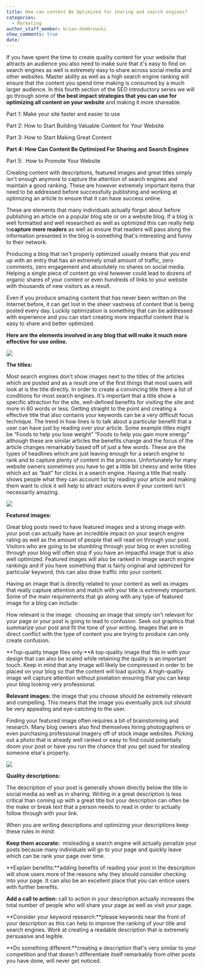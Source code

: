 ```yaml
---
title: How can content Be Optimized for sharing and search engines?
categories:
  - Marketing
author_staff_member: brian-dombrowski
show_comments: true
date:
---
```



If you have spent the time to create quality content for your website that attracts an audience you also need to make sure that it's easy to find on search engines as well is extremely easy to share across social media and other websites. Master ability as well as a high search engine ranking will ensure that the content you spend time making is consumed by a much larger audience. In this fourth section of the SEO introductory series we will go through some of **the best impact strategies that you can use for optimizing all content on your website** and making it more shareable.

Part 1: Make your site faster and easier to use

Part 2: How to Start Building Valuable Content for Your Website

Part 3: How to Start Making Great Content

**Part 4: How Can Content Be Optimized For Sharing and Search Engines**

Part 5: &nbsp;How to Promote Your Website

Creating content with descriptions, featured images and great titles simply isn't enough anymore to capture the attention of search engines and maintain a good ranking. These are however extremely important items that need to be addressed before successfully publishing and working at optimizing an article to ensure that it can have success online.

These are elements that many individuals actually forget about before publishing an article on a popular blog site or on a website blog. If a blog is well formatted and well researched as well as optimized this can really help to**capture more readers** as well as ensure that readers will pass along the information presented in the blog is something that's interesting and funny to their network.

Producing a blog that isn't properly optimized usually means that you end up with an entry that has an extremely small amount of traffic, zero comments, zero engagement and absolutely no shares on social media. Helping a single piece of content go viral however could lead to dozens of organic shares of your content or even hundreds of links to your website with thousands of new visitors as a result.

Even if you produce amazing content that has never been written on the Internet before, it can get lost in the sheer vastness of content that is being posted every day. Luckily optimization is something that can be addressed with experience and you can start creating more impactful content that is easy to share and better optimized.

**Here are the elements involved in any blog that will make it much more effective for use online.**

![](/uploads/versions/74-titles-30049---x----630-1102x---.png)

**The titles:**

Most search engines don't show images next to the titles of the articles which are posted and as a result one of the first things that most users will look at is the title directly. In order to create a convincing title there a list of conditions for most search engines. It's important that a title show a specific attraction for the site, well-defined benefits for visiting the site and more in 60 words or less. Getting straight to the point and creating a effective title that also contains your keywords can be a very difficult focus technique. The trend in how lines is to talk about a particular benefit that a user can have just by reading over your article. Some example titles might be “Foods to help you lose weight” “Foods to help you gain more energy” although these are similar articles the benefits change and the focus of the article changes remarkably based off of just a few words. These are the types of headlines which are just leaving enough for a search engine to rank and to capture plenty of content in the process. Unfortunately for many website owners sometimes you have to get a little bit cheesy and write titles which act as “bait” for clicks in a search engine. Having a title that really shows people what they can account list by reading your article and making them want to click it will help to attract visitors even if your content isn't necessarily amazing.

![](/uploads/versions/good-camera-ftr---x----1240-775x---.jpg)

**Featured images:**

Great blog posts need to have featured images and a strong image with your post can actually have an incredible impact on your search engine rating as well as the amount of people that will read on through your post. Visitors who are going to be stumbling through your blog or even scrolling through your blog will often stop if you have an impactful image that is also well optimized. Featured images will also be ranked in image search engine rankings and if you have something that is fairly original and optimized for particular keyword, this can also draw traffic into your content.

Having an image that is directly related to your content as well as images that really capture attention and match with your title is extremely important. Some of the main requirements that go along with any type of featured image for a blog can include:

How relevant is the image:&nbsp; choosing an image that simply isn't relevant for your page or your post is going to lead to confusion. Seek out graphics that summarize your post and fit the tone of your writing. Images that are in direct conflict with the type of content you are trying to produce can only create confusion.

**Top-quality Image files only:**A top-quality image that fits in with your design that can also be scaled while retaining the quality is an important touch. Keep in mind that any image will likely be compressed in order to be placed on your blog so that the content will load quickly. A high-quality image will capture attention without pixelation ensuring that you can keep your blog looking very professional.

**Relevant images:** the image that you choose should be extremely relevant and compelling. This means that the image you eventually pick out should be very appealing and eye-catching to the user.

Finding your featured image often requires a bit of brainstorming and research. Many blog owners also find themselves hiring photographers or even purchasing professional imagery off of stock image websites. Picking out a photo that is already well ranked or easy to find could potentially doom your post or have you run the chance that you get sued for stealing someone else's property.

![](/uploads/versions/google-description-search-result---x----600-362x---.jpg)

**Quality descriptions:**

The description of your post is generally shown directly below the title in social media as well as in sharing. Writing in a great description is less critical than coming up with a great title but your description can often be the make or break text that a person needs to read in order to actually follow through with your link.

When you are writing descriptions and optimizing your descriptions keep these rules in mind:

**Keep them accurate:**&nbsp; misleading a search engine will actually penalize your posts because many individuals will go to your page and quickly leave which can be rank your page over time.

**Explain benefits:**adding benefits of reading your post in the description will show users more of the reasons why they should consider checking into your page. It can also be an excellent place that you can entice users with further benefits.

**Add a call to action:** call to action in your description actually increases the total number of people who will share your page as well as visit your page.

**Consider your keyword research:**please keywords near the front of your description as this can help to improve the ranking of your title and search engines. Work at creating a readable description that is extremely persuasive and legible.

**Do something different:**creating a description that's very similar to your competition and that doesn't differentiate itself remarkably from other posts you have done, will never get noticed.